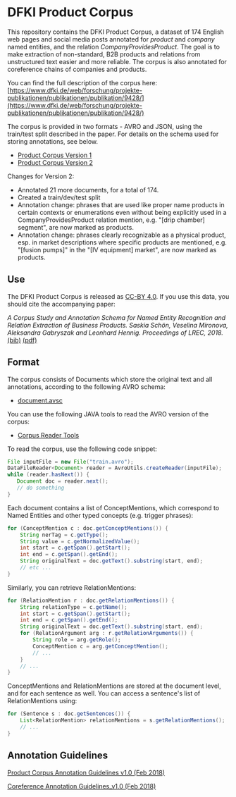 # DFKI Product Corpus

This repository contains the DFKI Product Corpus, a dataset of 174 English web pages and social media posts annotated for _product_ and _company_ named entities, and the relation _CompanyProvidesProduct_. The goal is to make extraction of non-standard, B2B products and relations from unstructured text easier and more reliable. The corpus is also annotated for coreference chains of companies and products.

You can find the full description of the corpus here: [https://www.dfki.de/web/forschung/projekte-publikationen/publikationen/publikation/9428/](https://www.dfki.de/web/forschung/projekte-publikationen/publikationen/publikation/9428/)

The corpus is provided in two formats - AVRO and JSON, using the train/test split described in the paper. For details on the schema used for storing annotations, see below.

 * [Product Corpus Version 1](v1_20180509)
 * [Product Corpus Version 2](v2_20190618)

Changes for Version 2:
 * Annotated 21 more documents, for a total of 174.
 * Created a train/dev/test split
 * Annotation change: phrases that are used like proper name products in certain contexts or enumerations even without being explicitly used in a CompanyProvidesProduct relation mention, e.g. "[drip chamber] segment", are now marked as products.
 * Annotation change: phrases clearly recognizable as a physical product, esp. in market descriptions where specific products are mentioned, e.g. "[fusion pumps]" in the "[IV equipment] market", are now marked as products.

## Use
The DFKI Product Corpus is released as [CC-BY 4.0](https://creativecommons.org/licenses/by/4.0/). If you use this data, you should cite the accompanying paper:

_A Corpus Study and Annotation Schema for Named Entity Recognition and Relation Extraction of Business Products. Saskia Schön, Veselina Mironova, Aleksandra Gabryszak and Leonhard Hennig. Proceedings of LREC, 2018._ [(bib)](paper.bib) [(pdf)](https://www.dfki.de/fileadmin/user_upload/import/9428_lrec_product_corpus.pdf)


## Format

The corpus consists of Documents which store the original text and all annotations, according to the following AVRO schema:

 * [document.avsc](document.avsc)

You can use the following JAVA tools to read the AVRO version of the corpus:

 * [Corpus Reader Tools](sdw-tools-1.0-SNAPSHOT.jar)

To read the corpus, use the following code snippet:

   ```java
   File inputFile = new File("train.avro");
   DataFileReader<Document> reader = AvroUtils.createReader(inputFile);
   while (reader.hasNext()) {
      Document doc = reader.next();
      // do something
   }

   ```

Each document contains a list of ConceptMentions, which correspond to Named Entities and other typed concepts (e.g. trigger phrases):

   ```java
   for (ConceptMention c : doc.getConceptMentions()) {
       String nerTag = c.getType();
       String value = c.getNormalizedValue();
       int start = c.getSpan().getStart();
       int end = c.getSpan().getEnd();
       String originalText = doc.getText().substring(start, end);
       // etc ...
   }
   ```

Similarly, you can retrieve RelationMentions:

   ```java
   for (RelationMention r : doc.getRelationMentions()) {
       String relationType = c.getName();
       int start = c.getSpan().getStart();
       int end = c.getSpan().getEnd();
       String originalText = doc.getText().substring(start, end);
       for (RelationArgument arg : r.getRelationArguments()) {
           String role = arg.getRole();
           ConceptMention c = arg.getConceptMention();
           // ...
       }
       // ...
   }
   ```

ConceptMentions and RelationMentions are stored at the document level, and for each sentence as well. You can access a sentence's list of RelationMentions using:

   ```java
   for (Sentence s : doc.getSentences()) {
       List<RelationMention> relationMentions = s.getRelationMentions();
       // ...
   }
   ```



## Annotation Guidelines

[Product Corpus Annotation Guidelines v1.0 (Feb 2018)](Product_Corpus_Annotation_Guidelines_Feb_2018_v1.0.pdf)

[Coreference Annotation Guidelines_v1.0 (Feb 2018)](Coreference_Guidelines.pdf)
